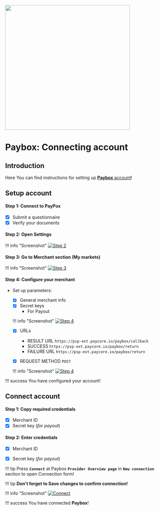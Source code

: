<img src="https://static.openfintech.io/payment_providers/paybox/logo.svg?w=400" width="400px" >

# Paybox: Connecting account

## Introduction

Here You can find  instructions for setting up  <a href="https://my.paybox.money/" target="_blank" rel="noopener">**Paybox** account</a>!

## Setup account

#### Step 1: Connect to PayPox 

- [x] Submit a questionnaire
- [x] Verify your documents

#### Step 2: Open Settings

!!! info "Screenshot"
    [![Step 2](images/paybox-step1.png)](images/paybox-step1.png)

#### Step 3: Go to Merchant section (My markets)

!!! info "Screenshot"
    [![Step 3](images/paybox-step3.png)](images/paybox-step3.png)



#### Step 4: Configure your merchant

- Set up parameters:
    - [x] General merchant info
    - [x] Secret keys
        - For Payout

    !!! info "Screenshot"
        [![Step 4](images/paybox-step4.png)](images/paybox-step4.png)

    - [x] URLs
        - RESULT URL    ```https://psp-ext.paycore.io/paybox/callback```
        - SUCCESS ```https://psp-ext.paycore.io/paybox/return```
        - FAILURE URL ```https://psp-ext.paycore.io/paybox/return```
        
    - [x] REQUEST METHOD ```POST```
    
    !!! info "Screenshot"
        [![Step 4](images/paybox-step5.png)](images/paybox-step5.png)

!!! success
    You have configured your account!
    
## Connect account

#### Step 1: Copy required credentials

- [x] Merchant ID
- [x] Secret key (_for payout_)

#### Step 2: Enter credentials

- [x] Merchant ID
- [x] Secret key (_for payout_)


!!! tip
    Press **```Connect```** at Paybox **```Provider Overview page```** in **```New connection```** section to open Connection form!

!!! tip
    **Don't forget to Save changes to confirm connection!**

!!! info "Screenshot"
    [![Connect](images/paybox-step_connect.png)](images/paybox-step_connect.png)


!!! success
    You have connected **Paybox**!